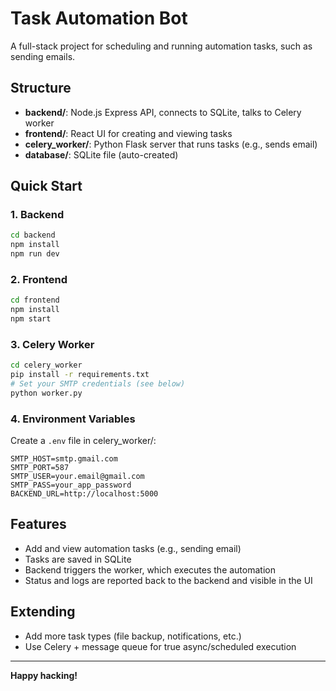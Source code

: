 # Task Automation Bot

A full-stack project for scheduling and running automation tasks, such as sending emails. 
 
## Structure

- **backend/**: Node.js Express API, connects to SQLite, talks to Celery worker
- **frontend/**: React UI for creating and viewing tasks
- **celery_worker/**: Python Flask server that runs tasks (e.g., sends email)
- **database/**: SQLite file (auto-created)

## Quick Start  

### 1. Backend

```bash
cd backend
npm install
npm run dev
```

### 2. Frontend

```bash
cd frontend
npm install
npm start
```

### 3. Celery Worker

```bash
cd celery_worker
pip install -r requirements.txt
# Set your SMTP credentials (see below)
python worker.py
```

### 4. Environment Variables

Create a `.env` file in celery_worker/:

```
SMTP_HOST=smtp.gmail.com
SMTP_PORT=587
SMTP_USER=your.email@gmail.com
SMTP_PASS=your_app_password
BACKEND_URL=http://localhost:5000
```

## Features

- Add and view automation tasks (e.g., sending email)
- Tasks are saved in SQLite
- Backend triggers the worker, which executes the automation
- Status and logs are reported back to the backend and visible in the UI

## Extending

- Add more task types (file backup, notifications, etc.)
- Use Celery + message queue for true async/scheduled execution

---

**Happy hacking!**

